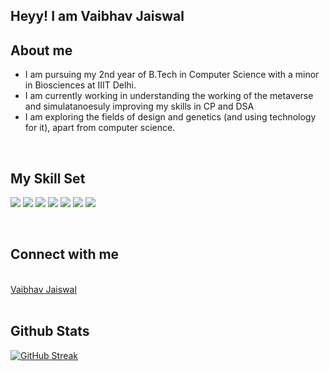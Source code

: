 ## Heyy! I am Vaibhav Jaiswal

## About me  
  

- I am pursuing my 2nd year of B.Tech in Computer Science with a minor in Biosciences at IIIT Delhi.  
- I am currently working in understanding the working of the metaverse and simulatanoesuly improving my skills in CP and DSA
- I am exploring the fields of design and genetics (and using technology for it), apart from computer science.
  
  

<br/>  



## My Skill Set  
<p align="left">
<img src="https://img.shields.io/badge/Java-ED8B00?style=for-the-badge&logo=java&logoColor=white">
<img src="https://img.shields.io/badge/Python-FFD43B?style=for-the-badge&logo=python&logoColor=darkgreen">
<img src="https://img.shields.io/badge/C-00599C?style=for-the-badge&logo=c&logoColor=white">
<img src="https://img.shields.io/badge/MySQL-005C84?style=for-the-badge&logo=mysql&logoColor=white">
<img src="https://img.shields.io/badge/Numpy-777BB4?style=for-the-badge&logo=numpy&logoColor=white">
<img src="https://img.shields.io/badge/Canva-%2300C4CC.svg?&style=for-the-badge&logo=Canva&logoColor=white">
<img src="https://img.shields.io/badge/Figma-F24E1E?style=for-the-badge&logo=figma&logoColor=white">
</p>
<br/>  


## Connect with me  
<a href="https://github.com/vaibhuujaiswal" target="_blank">


<script src="https://platform.linkedin.com/badges/js/profile.js" async defer type="text/javascript"></script>
  <br/>
 <div class="badge-base LI-profile-badge" data-locale="en_US" data-size="medium" data-theme="light" data-type="VERTICAL" data-vanity="vaibhujaiswal" data-version="v1"><a class="badge-base__link LI-simple-link" href="https://in.linkedin.com/in/vaibhujaiswal?trk=profile-badge">Vaibhav Jaiswal</a></div>
              

  

<br/>  

## Github Stats
[![GitHub Streak](http://github-readme-streak-stats.herokuapp.com?user=vaibhuujaiswal&theme=black-ice&date_format=M%20j%5B%2C%20Y%5D)](https://git.io/streak-stats)

